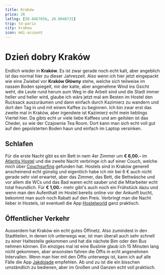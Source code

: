 ```yaml
---
title: Kraków
price: 26
latlng: [50.0467656, 20.0048731]
trip: to-paris
city: krakow
icon: mdi-account
---
```


# Dzień dobry Kraków

Endlich wieder in **Kraków**. Es ist zwar gerade noch echt kalt, aber angeblich ist das normal hier zu dieser Jahreszeit. Also wenn ich hier jetzt eingepackt wie eine Zwiebel vor **Kraków Główny** stehe, welche sich teilweise im nassen Boden spiegelt, mir der kalte, aber angenehme Wind ins Gsicht weht, die Leute rund herum aum Weg in die Arbeit sind und die Stadt immer heller und heller wird, glaube ich wärs jetzt mal am Besten im Hostel den Rucksack auszuräumen und dann einfach durch Kazimierz zu wandern und dort den Tag in und mit einem Kaffee zu beginnen. Ich bin zwar erst das zweite mal in Kraków, aber irgendwie ist Kazimierz echt mein lieblings Viertel hier. Da gibts echt ur viele liebe Kaffees und am geilsten ist das Cheder, so wie der Czajownia Tea Room. Dort kann man sich echt voll gut auf den gepolsterten Boden haun und einfach im Laptop versinken.

<BaseImage src="krakow/krakow-glowny.jpg" />

## Schlafen

Für die erste Nacht gibt es ein Bett in nem 4er Zimmer um **€ 6,00.-** im <a href="https://www.atlantishostel.pl/" target="_blank">Atlantis Hostel</a> und die zweite Nacht verbringe ich auf einer Couch, welche mich über <a href="https://www.couchsurfing.com/" target="_blank">Couchsurfing</a> gefunden hat. Hostels sind in Kraków generell anscheinend echt günstig und eigentlich habe ich mir bei 6 € auch nicht gerade sehr viel erwartet, aber das Zimmer, das Bett, die Bettwäsche und vor allem die WCs und das Bad waren echt sauber und die Mitarbeiter echt total freundlich. Für **€ 1,00.-** mehr gibt's auch noch ein Frühstück dazu und wenn man den Aufenthalt im Hostel bereits online vor der Ankunft bucht, bekommt man auch noch Rabatt auf den Preis. Verbringt man die Nacht lieber in Hostels, ist eventuell die App <a href="https://play.google.com/store/apps/details?id=com.hostelworld.app" target="_blank">Hostelworld</a> ganz praktisch.

## Öffentlicher Verkehr

Ausserdem hat Kraków ein echt gutes Öffinetz. Also zumindest in den Stadtteilen, in denen ich unterwegs war, ist man überall auch sehr schnell zu einer Haltestelle gekommen und hat die nächste Bim oder den Bus nehmen können. Ein einziges mal ist eine Buslinie glaub ich 15 Minuten lang nicht gekommen, aber ansonsten fahren die Öffis in echt angenehmen Intervallen. Wenn man hier mit den Öffis unterwegs ist, kann ich auf alle Fälle die App <a href="https://play.google.com/store/apps/details?id=com.citynav.jakdojade.pl.android" target="_blank">Jakdojade</a> empfehlen. Ab und zu ist die ein bisschen umständlich zu bedienen, aber im Großen und Ganzen echt voll praktisch.
